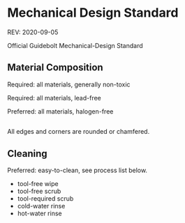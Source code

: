 # Mechanical Design Standard

REV: 2020-09-05

Official Guidebolt Mechanical-Design Standard

## Material Composition

Required: all materials, generally non-toxic

Required: all materials, lead-free

Preferred: all materials, halogen-free

## 

All edges and corners are rounded or chamfered.

## Cleaning

Preferred: easy-to-clean, see process list below.

* tool-free wipe
* tool-free scrub
* tool-required scrub
* cold-water rinse
* hot-water rinse



